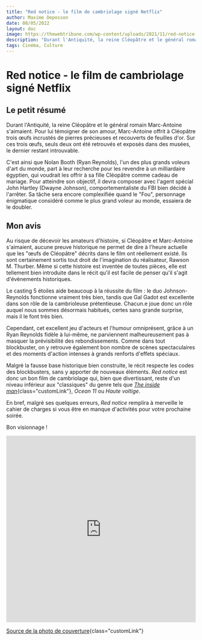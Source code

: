```yaml
---
title: "Red notice - le film de cambriolage signé Netflix"
author: Maxime Deposson
date: 08/05/2022
layout: doc
image: https://thewebtribune.com/wp-content/uploads/2021/11/red-notice-actors-dwayne-johnson-gal-gadot-ryan-reynolds-expected-salary-for-their-work-will-blow-your-mind-001-1068x561.jpg
description: "Durant l'Antiquité, la reine Cléopâtre et le général romain Marc-Antoine s'aimaient. Pour lui témoigner de son amour, Marc-Antoine offrit à Cléopâtre trois œufs incrustés de pierres précieuses et recouverts de feuilles d'or. Sur ces trois œufs, seuls deux ont été retrouvés et exposés dans des musées, le dernier restant introuvable"
tags: Cinéma, Culture
---
```


# Red notice - le film de cambriolage signé Netflix
<postDate :creationDate="$frontmatter.date" :updateDate="$frontmatter.updateDate" />

## Le petit résumé
Durant l'Antiquité, la reine Cléopâtre et le général romain Marc-Antoine s'aimaient. Pour lui témoigner de son amour, Marc-Antoine offrit à Cléopâtre trois œufs incrustés de pierres précieuses et recouverts de feuilles d'or. Sur ces trois œufs, seuls deux ont été retrouvés et exposés dans des musées, le dernier restant introuvable.

C'est ainsi que Nolan Booth (Ryan Reynolds), l'un des plus grands voleurs d'art du monde, part à leur recherche pour les revendre à un milliardaire égyptien, qui voudrait les offrir à sa fille Cléopâtre comme cadeau de mariage. Pour atteindre son objectif, il devra composer avec l'agent spécial John Hartley (Dwayne Johnson), comportementaliste du FBI bien décidé à l'arrêter. Sa tâche sera encore complexifiée quand le "Fou", personnage énigmatique considéré comme le plus grand voleur au monde, essaiera de le doubler.

## Mon avis

Au risque de décevoir les amateurs d'histoire, si Cléopâtre et Marc-Antoine s'aimaient, aucune preuve historique ne permet de dire à l'heure actuelle que les "œufs de Cléopâtre" décrits dans le film ont réellement existé. Ils sont certainement sortis tout droit de l'imagination du réalisateur, Rawson M. Thurber. Même si cette histoire est inventée de toutes pièces, elle est tellement bien introduite dans le récit qu'il est facile de penser qu'il s'agit d'évènements historiques.

Le casting 5 étoiles aide beaucoup à la réussite du film : le duo Johnson-Reynolds fonctionne vraiment très bien, tandis que Gal Gadot est excellente dans son rôle de la cambrioleuse prétentieuse. Chacun.e joue donc un rôle auquel nous sommes désormais habitués, certes sans grande surprise, mais il le font très bien.

Cependant, cet excellent jeu d'acteurs et l'humour omniprésent, grâce à un Ryan Reynolds fidèle à lui-même, ne parviennent malheureusement pas à masquer la prévisibilité des rebondissements. Comme dans tout blockbuster, on y retrouve également bon nombre de scènes spectaculaires et des moments d'action intenses à grands renforts d'effets spéciaux.

Malgré la fausse base historique bien construite, le récit respecte les codes des blockbusters, sans y apporter de nouveaux éléments. _Red notice_ est donc un bon film de cambriolage qui, bien que divertissant, reste d'un niveau inférieur aux "classiques" du genre tels que [_The inside man_](#){class="customLink"}, _Ocean 11_ ou  _Haute voltige_.

En bref, malgré ses quelques erreurs, _Red notice_ remplira à merveille le cahier de charges si vous être en manque d'activités pour votre prochaine soirée.

Bon visionnage !

<iframe width="100%" height="495" src="https://www.youtube.com/embed/xrtrnLbWTZ8" title="Bande-annonce de Red notice" frameborder="0" allow="accelerometer; autoplay; clipboard-write; encrypted-media; gyroscope; picture-in-picture" allowfullscreen></iframe>

[Source de la photo de couverture](https://external-content.duckduckgo.com/iu/?u=https%3A%2F%2Ftse4.mm.bing.net%2Fth%3Fid%3DOIP.LGPPF_ExX8GCjpdYCy7AQQHaEK%26pid%3DApi&f=1){class="customLink"} 
